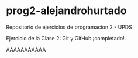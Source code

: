 # prog2-alejandrohurtado
Repositorio de ejercicios de programacion 2 - UPDS 

Ejercicio de la Clase 2: Git y GitHub ¡completado!.

AAAAAAAAAAA
